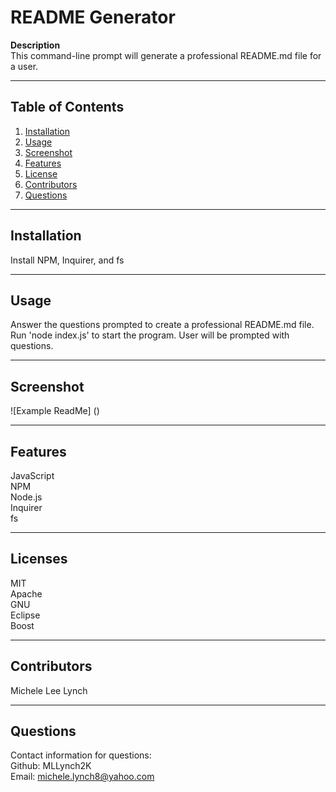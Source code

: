 # README Generator

**Description**<br/>
This command-line prompt will generate a professional README.md file for a user.
***
## **Table of Contents**
1. [Installation](**Installation**)
2. [Usage](**Usage**)
3. [Screenshot](**Screenshot**)
4. [Features](**Features**)
5. [License](**License**)
6. [Contributors](**Contributors**)
7. [Questions](**Questions**)
***
## **Installation**<br/>
Install NPM, Inquirer, and fs
***
## **Usage**<br/>
Answer the questions prompted to create a professional README.md file. Run 'node index.js' to start the program. User will be prompted with questions.
***
## **Screenshot**
![Example ReadMe] ()
***
## **Features**  <br>
JavaScript<br/>
NPM<br/>
Node.js<br/>
Inquirer<br/>
fs
***
## **Licenses**<br/>
MIT<br/>
Apache<br/>
GNU<br/>
Eclipse<br/>
Boost
***
## **Contributors**<br/>
Michele Lee Lynch
***
## **Questions**
Contact information for questions:<br/>
Github: MLLynch2K<br/>
Email: michele.lynch8@yahoo.com